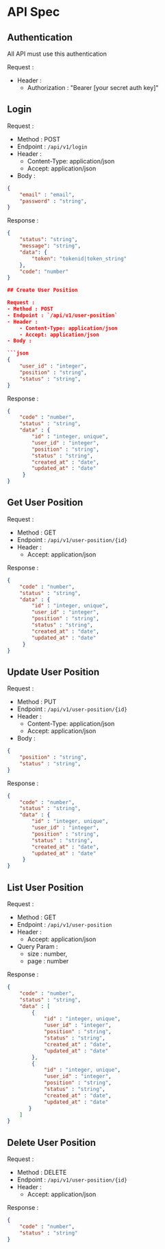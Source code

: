 # API Spec

## Authentication

All API must use this authentication

Request :
- Header :
    - Authorization : "Bearer [your secret auth key]"
    
## Login

Request :
- Method : POST
- Endpoint : `/api/v1/login`
- Header :
    - Content-Type: application/json
    - Accept: application/json
- Body :

```json 
{
    "email" : "email",
    "password" : "string",
}
```

Response :

```json 
{
    "status": "string",
    "message": "string",
    "data": {
        "token": "tokenid|token_string"
    },
    "code": "number"
}

## Create User Position

Request :
- Method : POST
- Endpoint : `/api/v1/user-position`
- Header :
    - Content-Type: application/json
    - Accept: application/json
- Body :

```json 
{
    "user_id" : "integer",
    "position" : "string",
    "status" : "string",
}
```

Response :

```json 
{
    "code" : "number",
    "status" : "string",
    "data" : {
        "id" : "integer, unique",
        "user_id" : "integer",
        "position" : "string",
        "status" : "string",
        "created_at" : "date",
        "updated_at" : "date"
     }
}
```

## Get User Position

Request :
- Method : GET
- Endpoint : `/api/v1/user-position/{id}`
- Header :
    - Accept: application/json

Response :

```json 
{
    "code" : "number",
    "status" : "string",
    "data" : {
        "id" : "integer, unique",
        "user_id" : "integer",
        "position" : "string",
        "status" : "string",
        "created_at" : "date",
        "updated_at" : "date"
     }
}
```

## Update User Position

Request :
- Method : PUT
- Endpoint : `/api/v1/user-position/{id}`
- Header :
    - Content-Type: application/json
    - Accept: application/json
- Body :

```json 
{
    "position" : "string",
    "status" : "string",
}
```

Response :

```json 
{
    "code" : "number",
    "status" : "string",
    "data" : {
        "id" : "integer, unique",
        "user_id" : "integer",
        "position" : "string",
        "status" : "string",
        "created_at" : "date",
        "updated_at" : "date"
     }
}
```

## List User Position

Request :
- Method : GET
- Endpoint : `/api/v1/user-position`
- Header :
    - Accept: application/json
- Query Param :
    - size : number,
    - page : number

Response :

```json 
{
    "code" : "number",
    "status" : "string",
    "data" : [
        {
            "id" : "integer, unique",
            "user_id" : "integer",
            "position" : "string",
            "status" : "string",
            "created_at" : "date",
            "updated_at" : "date"
        },
        {
            "id" : "integer, unique",
            "user_id" : "integer",
            "position" : "string",
            "status" : "string",
            "created_at" : "date",
            "updated_at" : "date"
       }
    ]
}
```

## Delete User Position

Request :
- Method : DELETE
- Endpoint : `/api/v1/user-position/{id}`
- Header :
    - Accept: application/json

Response :

```json 
{
    "code" : "number",
    "status" : "string"
}
```
